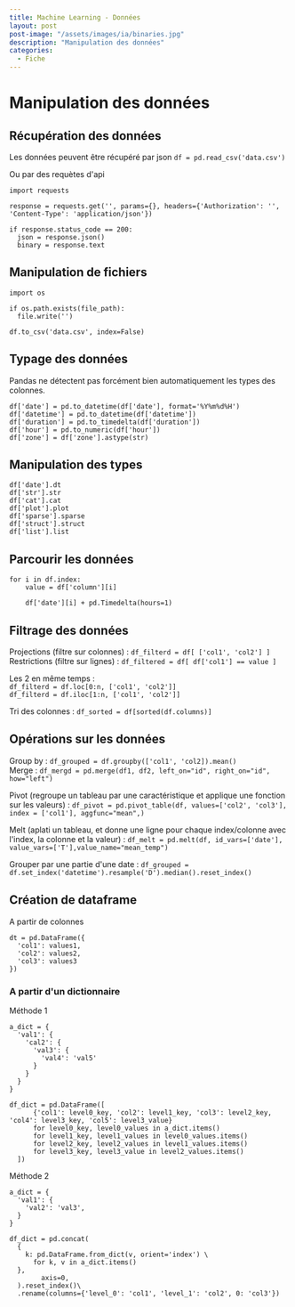 ```yaml
---
title: Machine Learning - Données
layout: post  
post-image: "/assets/images/ia/binaries.jpg"  
description: "Manipulation des données"  
categories:
  - Fiche
---
```


# Manipulation des données

## Récupération des données

Les données peuvent être récupéré par json `df = pd.read_csv('data.csv')`  

Ou par des requètes d'api

```
import requests

response = requests.get('', params={}, headers={'Authorization': '', 'Content-Type': 'application/json'})

if response.status_code == 200:
  json = response.json()
  binary = response.text
```

## Manipulation de fichiers

```
import os

if os.path.exists(file_path):
  file.write('')
  
df.to_csv('data.csv', index=False)
```


## Typage des données

Pandas ne détectent pas forcément bien automatiquement les types des colonnes.

```
df['date'] = pd.to_datetime(df['date'], format='%Y%m%d%H')
df['datetime'] = pd.to_datetime(df['datetime'])
df['duration'] = pd.to_timedelta(df['duration'])
df['hour'] = pd.to_numeric(df['hour'])
df['zone'] = df['zone'].astype(str)
```

## Manipulation des types

```
df['date'].dt
df['str'].str
df['cat'].cat
df['plot'].plot
df['sparse'].sparse
df['struct'].struct
df['list'].list
```

## Parcourir les données

```
for i in df.index:
    value = df['column'][i]
    
    df['date'][i] + pd.Timedelta(hours=1)
```

## Filtrage des données

Projections (filtre sur colonnes) : `df_filterd = df[ ['col1', 'col2'] ]`  
Restrictions (filtre sur lignes) : `df_filtered = df[ df['col1'] == value ]`

Les 2 en même temps :  
`df_filterd = df.loc[0:n, ['col1', 'col2']]`  
`df_filterd = df.iloc[1:n, ['col1', 'col2']]`

Tri des colonnes : `df_sorted = df[sorted(df.columns)]`

## Opérations sur les données

Group by : `df_grouped = df.groupby(['col1', 'col2]).mean()`  
Merge : `df_mergd = pd.merge(df1, df2, left_on="id", right_on="id", how="left")`  

Pivot (regroupe un tableau par une caractéristique et applique une fonction sur les valeurs) : 
`
df_pivot = pd.pivot_table(df, values=['col2', 'col3'], index = ['col1'], aggfunc="mean",)
`  

Melt (aplati un tableau, et donne une ligne pour chaque index/colonne avec l'index, la colonne et la valeur) :
`df_melt = pd.melt(df, id_vars=['date'], value_vars=['T'],value_name="mean_temp")`

Grouper par une partie d'une date : `df_grouped = df.set_index('datetime').resample('D').median().reset_index()`

## Création de dataframe

A partir de colonnes
```
dt = pd.DataFrame({
  'col1': values1,
  'col2': values2,
  'col3': values3
})
```

### A partir d'un dictionnaire

Méthode 1
```
a_dict = {
  'val1': {
    'cal2': {
      'val3': {
        'val4': 'val5'
      }
    }
  }
}

df_dict = pd.DataFrame([
      {'col1': level0_key, 'col2': level1_key, 'col3': level2_key, 'col4': level3_key, 'col5': level3_value}
      for level0_key, level0_values in a_dict.items()
      for level1_key, level1_values in level0_values.items()
      for level2_key, level2_values in level1_values.items()
      for level3_key, level3_value in level2_values.items()
  ])
```

Méthode 2
```
a_dict = {
  'val1': {
    'val2': 'val3',
  }
}

df_dict = pd.concat(
  { 
    k: pd.DataFrame.from_dict(v, orient='index') \
      for k, v in a_dict.items() 
  },
        axis=0,
  ).reset_index()\
  .rename(columns={'level_0': 'col1', 'level_1': 'col2', 0: 'col3'})
 
```